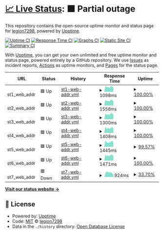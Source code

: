 # [📈 Live Status](https://legion7298.github.io/upptimer): <!--live status--> **🟧 Partial outage**

This repository contains the open-source uptime monitor and status page for [legion7298](https://legion7298.github.io/upptimer), powered by [Upptime](https://github.com/upptime/upptime).

[![Uptime CI](https://github.com/legion7298/upptimer/workflows/Uptime%20CI/badge.svg)](https://github.com/legion7298/upptimer/actions?query=workflow%3A%22Uptime+CI%22)
[![Response Time CI](https://github.com/legion7298/upptimer/workflows/Response%20Time%20CI/badge.svg)](https://github.com/legion7298/upptimer/actions?query=workflow%3A%22Response+Time+CI%22)
[![Graphs CI](https://github.com/legion7298/upptimer/workflows/Graphs%20CI/badge.svg)](https://github.com/legion7298/upptimer/actions?query=workflow%3A%22Graphs+CI%22)
[![Static Site CI](https://github.com/legion7298/upptimer/workflows/Static%20Site%20CI/badge.svg)](https://github.com/legion7298/upptimer/actions?query=workflow%3A%22Static+Site+CI%22)
[![Summary CI](https://github.com/legion7298/upptimer/workflows/Summary%20CI/badge.svg)](https://github.com/legion7298/upptimer/actions?query=workflow%3A%22Summary+CI%22)

With [Upptime](https://upptime.js.org), you can get your own unlimited and free uptime monitor and status page, powered entirely by a GitHub repository. We use [Issues](https://github.com/legion7298/upptimer/issues) as incident reports, [Actions](https://github.com/legion7298/upptimer/actions) as uptime monitors, and [Pages](https://legion7298.github.io/upptimer) for the status page.

<!--start: status pages-->
<!-- This summary is generated by Upptime (https://github.com/upptime/upptime) -->
<!-- Do not edit this manually, your changes will be overwritten -->
<!-- prettier-ignore -->
| URL | Status | History | Response Time | Uptime |
| --- | ------ | ------- | ------------- | ------ |
| <img alt="" src="https://icons.duckduckgo.com/ip3/null.ico" height="13"> st1_web_addr | 🟩 Up | [st1-web-addr.yml](https://github.com/legion7298/upptimer/commits/HEAD/history/st1-web-addr.yml) | <details><summary><img alt="Response time graph" src="./graphs/st1-web-addr/response-time-week.png" height="20"> 1098ms</summary><br><a href="https://legion7298.github.io/upptimer/history/st1-web-addr"><img alt="Response time 1104" src="https://img.shields.io/endpoint?url=https%3A%2F%2Fraw.githubusercontent.com%2Flegion7298%2Fupptimer%2FHEAD%2Fapi%2Fst1-web-addr%2Fresponse-time.json"></a><br><a href="https://legion7298.github.io/upptimer/history/st1-web-addr"><img alt="24-hour response time 944" src="https://img.shields.io/endpoint?url=https%3A%2F%2Fraw.githubusercontent.com%2Flegion7298%2Fupptimer%2FHEAD%2Fapi%2Fst1-web-addr%2Fresponse-time-day.json"></a><br><a href="https://legion7298.github.io/upptimer/history/st1-web-addr"><img alt="7-day response time 1098" src="https://img.shields.io/endpoint?url=https%3A%2F%2Fraw.githubusercontent.com%2Flegion7298%2Fupptimer%2FHEAD%2Fapi%2Fst1-web-addr%2Fresponse-time-week.json"></a><br><a href="https://legion7298.github.io/upptimer/history/st1-web-addr"><img alt="30-day response time 1087" src="https://img.shields.io/endpoint?url=https%3A%2F%2Fraw.githubusercontent.com%2Flegion7298%2Fupptimer%2FHEAD%2Fapi%2Fst1-web-addr%2Fresponse-time-month.json"></a><br><a href="https://legion7298.github.io/upptimer/history/st1-web-addr"><img alt="1-year response time 1104" src="https://img.shields.io/endpoint?url=https%3A%2F%2Fraw.githubusercontent.com%2Flegion7298%2Fupptimer%2FHEAD%2Fapi%2Fst1-web-addr%2Fresponse-time-year.json"></a></details> | <details><summary><a href="https://legion7298.github.io/upptimer/history/st1-web-addr">100.00%</a></summary><a href="https://legion7298.github.io/upptimer/history/st1-web-addr"><img alt="All-time uptime 99.98%" src="https://img.shields.io/endpoint?url=https%3A%2F%2Fraw.githubusercontent.com%2Flegion7298%2Fupptimer%2FHEAD%2Fapi%2Fst1-web-addr%2Fuptime.json"></a><br><a href="https://legion7298.github.io/upptimer/history/st1-web-addr"><img alt="24-hour uptime 100.00%" src="https://img.shields.io/endpoint?url=https%3A%2F%2Fraw.githubusercontent.com%2Flegion7298%2Fupptimer%2FHEAD%2Fapi%2Fst1-web-addr%2Fuptime-day.json"></a><br><a href="https://legion7298.github.io/upptimer/history/st1-web-addr"><img alt="7-day uptime 100.00%" src="https://img.shields.io/endpoint?url=https%3A%2F%2Fraw.githubusercontent.com%2Flegion7298%2Fupptimer%2FHEAD%2Fapi%2Fst1-web-addr%2Fuptime-week.json"></a><br><a href="https://legion7298.github.io/upptimer/history/st1-web-addr"><img alt="30-day uptime 100.00%" src="https://img.shields.io/endpoint?url=https%3A%2F%2Fraw.githubusercontent.com%2Flegion7298%2Fupptimer%2FHEAD%2Fapi%2Fst1-web-addr%2Fuptime-month.json"></a><br><a href="https://legion7298.github.io/upptimer/history/st1-web-addr"><img alt="1-year uptime 99.98%" src="https://img.shields.io/endpoint?url=https%3A%2F%2Fraw.githubusercontent.com%2Flegion7298%2Fupptimer%2FHEAD%2Fapi%2Fst1-web-addr%2Fuptime-year.json"></a></details>
| <img alt="" src="https://icons.duckduckgo.com/ip3/null.ico" height="13"> st2_web_addr | 🟩 Up | [st2-web-addr.yml](https://github.com/legion7298/upptimer/commits/HEAD/history/st2-web-addr.yml) | <details><summary><img alt="Response time graph" src="./graphs/st2-web-addr/response-time-week.png" height="20"> 1556ms</summary><br><a href="https://legion7298.github.io/upptimer/history/st2-web-addr"><img alt="Response time 1590" src="https://img.shields.io/endpoint?url=https%3A%2F%2Fraw.githubusercontent.com%2Flegion7298%2Fupptimer%2FHEAD%2Fapi%2Fst2-web-addr%2Fresponse-time.json"></a><br><a href="https://legion7298.github.io/upptimer/history/st2-web-addr"><img alt="24-hour response time 1309" src="https://img.shields.io/endpoint?url=https%3A%2F%2Fraw.githubusercontent.com%2Flegion7298%2Fupptimer%2FHEAD%2Fapi%2Fst2-web-addr%2Fresponse-time-day.json"></a><br><a href="https://legion7298.github.io/upptimer/history/st2-web-addr"><img alt="7-day response time 1556" src="https://img.shields.io/endpoint?url=https%3A%2F%2Fraw.githubusercontent.com%2Flegion7298%2Fupptimer%2FHEAD%2Fapi%2Fst2-web-addr%2Fresponse-time-week.json"></a><br><a href="https://legion7298.github.io/upptimer/history/st2-web-addr"><img alt="30-day response time 1577" src="https://img.shields.io/endpoint?url=https%3A%2F%2Fraw.githubusercontent.com%2Flegion7298%2Fupptimer%2FHEAD%2Fapi%2Fst2-web-addr%2Fresponse-time-month.json"></a><br><a href="https://legion7298.github.io/upptimer/history/st2-web-addr"><img alt="1-year response time 1590" src="https://img.shields.io/endpoint?url=https%3A%2F%2Fraw.githubusercontent.com%2Flegion7298%2Fupptimer%2FHEAD%2Fapi%2Fst2-web-addr%2Fresponse-time-year.json"></a></details> | <details><summary><a href="https://legion7298.github.io/upptimer/history/st2-web-addr">100.00%</a></summary><a href="https://legion7298.github.io/upptimer/history/st2-web-addr"><img alt="All-time uptime 100.00%" src="https://img.shields.io/endpoint?url=https%3A%2F%2Fraw.githubusercontent.com%2Flegion7298%2Fupptimer%2FHEAD%2Fapi%2Fst2-web-addr%2Fuptime.json"></a><br><a href="https://legion7298.github.io/upptimer/history/st2-web-addr"><img alt="24-hour uptime 100.00%" src="https://img.shields.io/endpoint?url=https%3A%2F%2Fraw.githubusercontent.com%2Flegion7298%2Fupptimer%2FHEAD%2Fapi%2Fst2-web-addr%2Fuptime-day.json"></a><br><a href="https://legion7298.github.io/upptimer/history/st2-web-addr"><img alt="7-day uptime 100.00%" src="https://img.shields.io/endpoint?url=https%3A%2F%2Fraw.githubusercontent.com%2Flegion7298%2Fupptimer%2FHEAD%2Fapi%2Fst2-web-addr%2Fuptime-week.json"></a><br><a href="https://legion7298.github.io/upptimer/history/st2-web-addr"><img alt="30-day uptime 100.00%" src="https://img.shields.io/endpoint?url=https%3A%2F%2Fraw.githubusercontent.com%2Flegion7298%2Fupptimer%2FHEAD%2Fapi%2Fst2-web-addr%2Fuptime-month.json"></a><br><a href="https://legion7298.github.io/upptimer/history/st2-web-addr"><img alt="1-year uptime 100.00%" src="https://img.shields.io/endpoint?url=https%3A%2F%2Fraw.githubusercontent.com%2Flegion7298%2Fupptimer%2FHEAD%2Fapi%2Fst2-web-addr%2Fuptime-year.json"></a></details>
| <img alt="" src="https://icons.duckduckgo.com/ip3/null.ico" height="13"> st3_web_addr | 🟩 Up | [st3-web-addr.yml](https://github.com/legion7298/upptimer/commits/HEAD/history/st3-web-addr.yml) | <details><summary><img alt="Response time graph" src="./graphs/st3-web-addr/response-time-week.png" height="20"> 1300ms</summary><br><a href="https://legion7298.github.io/upptimer/history/st3-web-addr"><img alt="Response time 1368" src="https://img.shields.io/endpoint?url=https%3A%2F%2Fraw.githubusercontent.com%2Flegion7298%2Fupptimer%2FHEAD%2Fapi%2Fst3-web-addr%2Fresponse-time.json"></a><br><a href="https://legion7298.github.io/upptimer/history/st3-web-addr"><img alt="24-hour response time 1151" src="https://img.shields.io/endpoint?url=https%3A%2F%2Fraw.githubusercontent.com%2Flegion7298%2Fupptimer%2FHEAD%2Fapi%2Fst3-web-addr%2Fresponse-time-day.json"></a><br><a href="https://legion7298.github.io/upptimer/history/st3-web-addr"><img alt="7-day response time 1300" src="https://img.shields.io/endpoint?url=https%3A%2F%2Fraw.githubusercontent.com%2Flegion7298%2Fupptimer%2FHEAD%2Fapi%2Fst3-web-addr%2Fresponse-time-week.json"></a><br><a href="https://legion7298.github.io/upptimer/history/st3-web-addr"><img alt="30-day response time 1309" src="https://img.shields.io/endpoint?url=https%3A%2F%2Fraw.githubusercontent.com%2Flegion7298%2Fupptimer%2FHEAD%2Fapi%2Fst3-web-addr%2Fresponse-time-month.json"></a><br><a href="https://legion7298.github.io/upptimer/history/st3-web-addr"><img alt="1-year response time 1368" src="https://img.shields.io/endpoint?url=https%3A%2F%2Fraw.githubusercontent.com%2Flegion7298%2Fupptimer%2FHEAD%2Fapi%2Fst3-web-addr%2Fresponse-time-year.json"></a></details> | <details><summary><a href="https://legion7298.github.io/upptimer/history/st3-web-addr">100.00%</a></summary><a href="https://legion7298.github.io/upptimer/history/st3-web-addr"><img alt="All-time uptime 100.00%" src="https://img.shields.io/endpoint?url=https%3A%2F%2Fraw.githubusercontent.com%2Flegion7298%2Fupptimer%2FHEAD%2Fapi%2Fst3-web-addr%2Fuptime.json"></a><br><a href="https://legion7298.github.io/upptimer/history/st3-web-addr"><img alt="24-hour uptime 100.00%" src="https://img.shields.io/endpoint?url=https%3A%2F%2Fraw.githubusercontent.com%2Flegion7298%2Fupptimer%2FHEAD%2Fapi%2Fst3-web-addr%2Fuptime-day.json"></a><br><a href="https://legion7298.github.io/upptimer/history/st3-web-addr"><img alt="7-day uptime 100.00%" src="https://img.shields.io/endpoint?url=https%3A%2F%2Fraw.githubusercontent.com%2Flegion7298%2Fupptimer%2FHEAD%2Fapi%2Fst3-web-addr%2Fuptime-week.json"></a><br><a href="https://legion7298.github.io/upptimer/history/st3-web-addr"><img alt="30-day uptime 100.00%" src="https://img.shields.io/endpoint?url=https%3A%2F%2Fraw.githubusercontent.com%2Flegion7298%2Fupptimer%2FHEAD%2Fapi%2Fst3-web-addr%2Fuptime-month.json"></a><br><a href="https://legion7298.github.io/upptimer/history/st3-web-addr"><img alt="1-year uptime 100.00%" src="https://img.shields.io/endpoint?url=https%3A%2F%2Fraw.githubusercontent.com%2Flegion7298%2Fupptimer%2FHEAD%2Fapi%2Fst3-web-addr%2Fuptime-year.json"></a></details>
| <img alt="" src="https://icons.duckduckgo.com/ip3/null.ico" height="13"> st4_web_addr | 🟩 Up | [st4-web-addr.yml](https://github.com/legion7298/upptimer/commits/HEAD/history/st4-web-addr.yml) | <details><summary><img alt="Response time graph" src="./graphs/st4-web-addr/response-time-week.png" height="20"> 1408ms</summary><br><a href="https://legion7298.github.io/upptimer/history/st4-web-addr"><img alt="Response time 1448" src="https://img.shields.io/endpoint?url=https%3A%2F%2Fraw.githubusercontent.com%2Flegion7298%2Fupptimer%2FHEAD%2Fapi%2Fst4-web-addr%2Fresponse-time.json"></a><br><a href="https://legion7298.github.io/upptimer/history/st4-web-addr"><img alt="24-hour response time 1308" src="https://img.shields.io/endpoint?url=https%3A%2F%2Fraw.githubusercontent.com%2Flegion7298%2Fupptimer%2FHEAD%2Fapi%2Fst4-web-addr%2Fresponse-time-day.json"></a><br><a href="https://legion7298.github.io/upptimer/history/st4-web-addr"><img alt="7-day response time 1408" src="https://img.shields.io/endpoint?url=https%3A%2F%2Fraw.githubusercontent.com%2Flegion7298%2Fupptimer%2FHEAD%2Fapi%2Fst4-web-addr%2Fresponse-time-week.json"></a><br><a href="https://legion7298.github.io/upptimer/history/st4-web-addr"><img alt="30-day response time 1441" src="https://img.shields.io/endpoint?url=https%3A%2F%2Fraw.githubusercontent.com%2Flegion7298%2Fupptimer%2FHEAD%2Fapi%2Fst4-web-addr%2Fresponse-time-month.json"></a><br><a href="https://legion7298.github.io/upptimer/history/st4-web-addr"><img alt="1-year response time 1448" src="https://img.shields.io/endpoint?url=https%3A%2F%2Fraw.githubusercontent.com%2Flegion7298%2Fupptimer%2FHEAD%2Fapi%2Fst4-web-addr%2Fresponse-time-year.json"></a></details> | <details><summary><a href="https://legion7298.github.io/upptimer/history/st4-web-addr">100.00%</a></summary><a href="https://legion7298.github.io/upptimer/history/st4-web-addr"><img alt="All-time uptime 99.98%" src="https://img.shields.io/endpoint?url=https%3A%2F%2Fraw.githubusercontent.com%2Flegion7298%2Fupptimer%2FHEAD%2Fapi%2Fst4-web-addr%2Fuptime.json"></a><br><a href="https://legion7298.github.io/upptimer/history/st4-web-addr"><img alt="24-hour uptime 100.00%" src="https://img.shields.io/endpoint?url=https%3A%2F%2Fraw.githubusercontent.com%2Flegion7298%2Fupptimer%2FHEAD%2Fapi%2Fst4-web-addr%2Fuptime-day.json"></a><br><a href="https://legion7298.github.io/upptimer/history/st4-web-addr"><img alt="7-day uptime 100.00%" src="https://img.shields.io/endpoint?url=https%3A%2F%2Fraw.githubusercontent.com%2Flegion7298%2Fupptimer%2FHEAD%2Fapi%2Fst4-web-addr%2Fuptime-week.json"></a><br><a href="https://legion7298.github.io/upptimer/history/st4-web-addr"><img alt="30-day uptime 100.00%" src="https://img.shields.io/endpoint?url=https%3A%2F%2Fraw.githubusercontent.com%2Flegion7298%2Fupptimer%2FHEAD%2Fapi%2Fst4-web-addr%2Fuptime-month.json"></a><br><a href="https://legion7298.github.io/upptimer/history/st4-web-addr"><img alt="1-year uptime 99.98%" src="https://img.shields.io/endpoint?url=https%3A%2F%2Fraw.githubusercontent.com%2Flegion7298%2Fupptimer%2FHEAD%2Fapi%2Fst4-web-addr%2Fuptime-year.json"></a></details>
| <img alt="" src="https://icons.duckduckgo.com/ip3/null.ico" height="13"> st5_web_addr | 🟩 Up | [st5-web-addr.yml](https://github.com/legion7298/upptimer/commits/HEAD/history/st5-web-addr.yml) | <details><summary><img alt="Response time graph" src="./graphs/st5-web-addr/response-time-week.png" height="20"> 1445ms</summary><br><a href="https://legion7298.github.io/upptimer/history/st5-web-addr"><img alt="Response time 2061" src="https://img.shields.io/endpoint?url=https%3A%2F%2Fraw.githubusercontent.com%2Flegion7298%2Fupptimer%2FHEAD%2Fapi%2Fst5-web-addr%2Fresponse-time.json"></a><br><a href="https://legion7298.github.io/upptimer/history/st5-web-addr"><img alt="24-hour response time 1394" src="https://img.shields.io/endpoint?url=https%3A%2F%2Fraw.githubusercontent.com%2Flegion7298%2Fupptimer%2FHEAD%2Fapi%2Fst5-web-addr%2Fresponse-time-day.json"></a><br><a href="https://legion7298.github.io/upptimer/history/st5-web-addr"><img alt="7-day response time 1445" src="https://img.shields.io/endpoint?url=https%3A%2F%2Fraw.githubusercontent.com%2Flegion7298%2Fupptimer%2FHEAD%2Fapi%2Fst5-web-addr%2Fresponse-time-week.json"></a><br><a href="https://legion7298.github.io/upptimer/history/st5-web-addr"><img alt="30-day response time 1707" src="https://img.shields.io/endpoint?url=https%3A%2F%2Fraw.githubusercontent.com%2Flegion7298%2Fupptimer%2FHEAD%2Fapi%2Fst5-web-addr%2Fresponse-time-month.json"></a><br><a href="https://legion7298.github.io/upptimer/history/st5-web-addr"><img alt="1-year response time 2061" src="https://img.shields.io/endpoint?url=https%3A%2F%2Fraw.githubusercontent.com%2Flegion7298%2Fupptimer%2FHEAD%2Fapi%2Fst5-web-addr%2Fresponse-time-year.json"></a></details> | <details><summary><a href="https://legion7298.github.io/upptimer/history/st5-web-addr">99.57%</a></summary><a href="https://legion7298.github.io/upptimer/history/st5-web-addr"><img alt="All-time uptime 99.97%" src="https://img.shields.io/endpoint?url=https%3A%2F%2Fraw.githubusercontent.com%2Flegion7298%2Fupptimer%2FHEAD%2Fapi%2Fst5-web-addr%2Fuptime.json"></a><br><a href="https://legion7298.github.io/upptimer/history/st5-web-addr"><img alt="24-hour uptime 96.98%" src="https://img.shields.io/endpoint?url=https%3A%2F%2Fraw.githubusercontent.com%2Flegion7298%2Fupptimer%2FHEAD%2Fapi%2Fst5-web-addr%2Fuptime-day.json"></a><br><a href="https://legion7298.github.io/upptimer/history/st5-web-addr"><img alt="7-day uptime 99.57%" src="https://img.shields.io/endpoint?url=https%3A%2F%2Fraw.githubusercontent.com%2Flegion7298%2Fupptimer%2FHEAD%2Fapi%2Fst5-web-addr%2Fuptime-week.json"></a><br><a href="https://legion7298.github.io/upptimer/history/st5-web-addr"><img alt="30-day uptime 99.90%" src="https://img.shields.io/endpoint?url=https%3A%2F%2Fraw.githubusercontent.com%2Flegion7298%2Fupptimer%2FHEAD%2Fapi%2Fst5-web-addr%2Fuptime-month.json"></a><br><a href="https://legion7298.github.io/upptimer/history/st5-web-addr"><img alt="1-year uptime 99.97%" src="https://img.shields.io/endpoint?url=https%3A%2F%2Fraw.githubusercontent.com%2Flegion7298%2Fupptimer%2FHEAD%2Fapi%2Fst5-web-addr%2Fuptime-year.json"></a></details>
| <img alt="" src="https://icons.duckduckgo.com/ip3/null.ico" height="13"> st6_web_addr | 🟩 Up | [st6-web-addr.yml](https://github.com/legion7298/upptimer/commits/HEAD/history/st6-web-addr.yml) | <details><summary><img alt="Response time graph" src="./graphs/st6-web-addr/response-time-week.png" height="20"> 1471ms</summary><br><a href="https://legion7298.github.io/upptimer/history/st6-web-addr"><img alt="Response time 1499" src="https://img.shields.io/endpoint?url=https%3A%2F%2Fraw.githubusercontent.com%2Flegion7298%2Fupptimer%2FHEAD%2Fapi%2Fst6-web-addr%2Fresponse-time.json"></a><br><a href="https://legion7298.github.io/upptimer/history/st6-web-addr"><img alt="24-hour response time 1286" src="https://img.shields.io/endpoint?url=https%3A%2F%2Fraw.githubusercontent.com%2Flegion7298%2Fupptimer%2FHEAD%2Fapi%2Fst6-web-addr%2Fresponse-time-day.json"></a><br><a href="https://legion7298.github.io/upptimer/history/st6-web-addr"><img alt="7-day response time 1471" src="https://img.shields.io/endpoint?url=https%3A%2F%2Fraw.githubusercontent.com%2Flegion7298%2Fupptimer%2FHEAD%2Fapi%2Fst6-web-addr%2Fresponse-time-week.json"></a><br><a href="https://legion7298.github.io/upptimer/history/st6-web-addr"><img alt="30-day response time 1489" src="https://img.shields.io/endpoint?url=https%3A%2F%2Fraw.githubusercontent.com%2Flegion7298%2Fupptimer%2FHEAD%2Fapi%2Fst6-web-addr%2Fresponse-time-month.json"></a><br><a href="https://legion7298.github.io/upptimer/history/st6-web-addr"><img alt="1-year response time 1499" src="https://img.shields.io/endpoint?url=https%3A%2F%2Fraw.githubusercontent.com%2Flegion7298%2Fupptimer%2FHEAD%2Fapi%2Fst6-web-addr%2Fresponse-time-year.json"></a></details> | <details><summary><a href="https://legion7298.github.io/upptimer/history/st6-web-addr">100.00%</a></summary><a href="https://legion7298.github.io/upptimer/history/st6-web-addr"><img alt="All-time uptime 99.81%" src="https://img.shields.io/endpoint?url=https%3A%2F%2Fraw.githubusercontent.com%2Flegion7298%2Fupptimer%2FHEAD%2Fapi%2Fst6-web-addr%2Fuptime.json"></a><br><a href="https://legion7298.github.io/upptimer/history/st6-web-addr"><img alt="24-hour uptime 100.00%" src="https://img.shields.io/endpoint?url=https%3A%2F%2Fraw.githubusercontent.com%2Flegion7298%2Fupptimer%2FHEAD%2Fapi%2Fst6-web-addr%2Fuptime-day.json"></a><br><a href="https://legion7298.github.io/upptimer/history/st6-web-addr"><img alt="7-day uptime 100.00%" src="https://img.shields.io/endpoint?url=https%3A%2F%2Fraw.githubusercontent.com%2Flegion7298%2Fupptimer%2FHEAD%2Fapi%2Fst6-web-addr%2Fuptime-week.json"></a><br><a href="https://legion7298.github.io/upptimer/history/st6-web-addr"><img alt="30-day uptime 99.55%" src="https://img.shields.io/endpoint?url=https%3A%2F%2Fraw.githubusercontent.com%2Flegion7298%2Fupptimer%2FHEAD%2Fapi%2Fst6-web-addr%2Fuptime-month.json"></a><br><a href="https://legion7298.github.io/upptimer/history/st6-web-addr"><img alt="1-year uptime 99.81%" src="https://img.shields.io/endpoint?url=https%3A%2F%2Fraw.githubusercontent.com%2Flegion7298%2Fupptimer%2FHEAD%2Fapi%2Fst6-web-addr%2Fuptime-year.json"></a></details>
| <img alt="" src="https://icons.duckduckgo.com/ip3/null.ico" height="13"> st7_web_addr | 🟥 Down | [st7-web-addr.yml](https://github.com/legion7298/upptimer/commits/HEAD/history/st7-web-addr.yml) | <details><summary><img alt="Response time graph" src="./graphs/st7-web-addr/response-time-week.png" height="20"> 924ms</summary><br><a href="https://legion7298.github.io/upptimer/history/st7-web-addr"><img alt="Response time 1125" src="https://img.shields.io/endpoint?url=https%3A%2F%2Fraw.githubusercontent.com%2Flegion7298%2Fupptimer%2FHEAD%2Fapi%2Fst7-web-addr%2Fresponse-time.json"></a><br><a href="https://legion7298.github.io/upptimer/history/st7-web-addr"><img alt="24-hour response time 449" src="https://img.shields.io/endpoint?url=https%3A%2F%2Fraw.githubusercontent.com%2Flegion7298%2Fupptimer%2FHEAD%2Fapi%2Fst7-web-addr%2Fresponse-time-day.json"></a><br><a href="https://legion7298.github.io/upptimer/history/st7-web-addr"><img alt="7-day response time 924" src="https://img.shields.io/endpoint?url=https%3A%2F%2Fraw.githubusercontent.com%2Flegion7298%2Fupptimer%2FHEAD%2Fapi%2Fst7-web-addr%2Fresponse-time-week.json"></a><br><a href="https://legion7298.github.io/upptimer/history/st7-web-addr"><img alt="30-day response time 1058" src="https://img.shields.io/endpoint?url=https%3A%2F%2Fraw.githubusercontent.com%2Flegion7298%2Fupptimer%2FHEAD%2Fapi%2Fst7-web-addr%2Fresponse-time-month.json"></a><br><a href="https://legion7298.github.io/upptimer/history/st7-web-addr"><img alt="1-year response time 1125" src="https://img.shields.io/endpoint?url=https%3A%2F%2Fraw.githubusercontent.com%2Flegion7298%2Fupptimer%2FHEAD%2Fapi%2Fst7-web-addr%2Fresponse-time-year.json"></a></details> | <details><summary><a href="https://legion7298.github.io/upptimer/history/st7-web-addr">33.70%</a></summary><a href="https://legion7298.github.io/upptimer/history/st7-web-addr"><img alt="All-time uptime 97.02%" src="https://img.shields.io/endpoint?url=https%3A%2F%2Fraw.githubusercontent.com%2Flegion7298%2Fupptimer%2FHEAD%2Fapi%2Fst7-web-addr%2Fuptime.json"></a><br><a href="https://legion7298.github.io/upptimer/history/st7-web-addr"><img alt="24-hour uptime 0.00%" src="https://img.shields.io/endpoint?url=https%3A%2F%2Fraw.githubusercontent.com%2Flegion7298%2Fupptimer%2FHEAD%2Fapi%2Fst7-web-addr%2Fuptime-day.json"></a><br><a href="https://legion7298.github.io/upptimer/history/st7-web-addr"><img alt="7-day uptime 33.70%" src="https://img.shields.io/endpoint?url=https%3A%2F%2Fraw.githubusercontent.com%2Flegion7298%2Fupptimer%2FHEAD%2Fapi%2Fst7-web-addr%2Fuptime-week.json"></a><br><a href="https://legion7298.github.io/upptimer/history/st7-web-addr"><img alt="30-day uptime 84.74%" src="https://img.shields.io/endpoint?url=https%3A%2F%2Fraw.githubusercontent.com%2Flegion7298%2Fupptimer%2FHEAD%2Fapi%2Fst7-web-addr%2Fuptime-month.json"></a><br><a href="https://legion7298.github.io/upptimer/history/st7-web-addr"><img alt="1-year uptime 97.02%" src="https://img.shields.io/endpoint?url=https%3A%2F%2Fraw.githubusercontent.com%2Flegion7298%2Fupptimer%2FHEAD%2Fapi%2Fst7-web-addr%2Fuptime-year.json"></a></details>

<!--end: status pages-->

[**Visit our status website →**](https://legion7298.github.io/upptimer)

## 📄 License

- Powered by: [Upptime](https://github.com/upptime/upptime)
- Code: [MIT](./LICENSE) © [legion7298](https://legion7298.github.io/upptimer)
- Data in the `./history` directory: [Open Database License](https://opendatacommons.org/licenses/odbl/1-0/)
